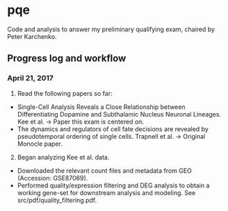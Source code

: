 # pqe

Code and analysis to answer my preliminary qualifying exam, chaired by Peter Karchenko.

## Progress log and workflow
### April 21, 2017
1. Read the following papers so far:
- Single-Cell Analysis Reveals a Close Relationship between Differentiating Dopamine and Subthalamic Nucleus Neuronal Lineages. Kee et al. -> Paper this exam is centered on.
- The dynamics and regulators of cell fate decisions are revealed by pseudotemporal ordering of single cells. Trapnell et al. -> Original Monocle paper.

2. Began analyzing Kee et al. data. 
- Downloaded the relevant count files and metadata from GEO (Accession: GSE87069). 
- Performed quality/expression filtering and DEG analysis to obtain a working gene-set for downstream analysis and modeling. See src/pdf/quality_filtering.pdf. 
